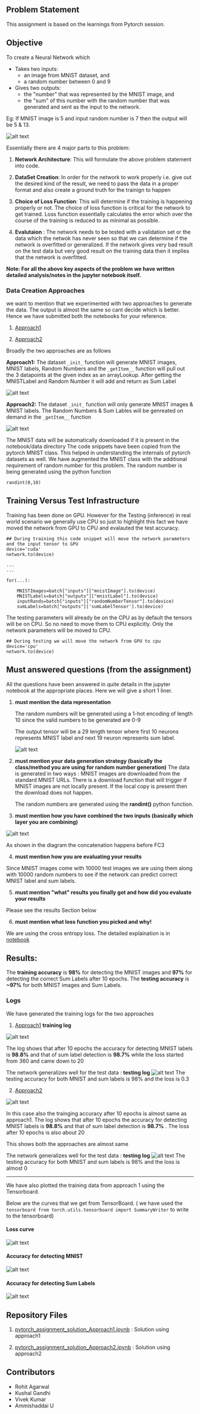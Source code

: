 ## Problem Statement
This assignment is based on the learnings from Pytorch session.

## Objective
To create a Neural Network which 
* Takes two inputs:
    * an image from MNIST dataset, and
    * a random number between 0 and 9
* Gives two outputs:
    * the "number" that was represented by the MNIST image, and
    * the "sum" of this number with the random number that was generated and sent as the input to the network. 

Eg: If MNIST image is 5 and input random number is 7 then the output will be 5 & 13.

![alt text](img/assignment.png "Title")

Essentially there are 4 major parts to this problem:
1. __Network Architecture__: This will formulate the above problem statement into code. 
2. __DataSet Creation__: In order for the network to work properly i.e. give out the desired kind of the result, we need to pass the data in a proper format and also create a ground truth for the trainign to happen

3. __Choice of Loss Function__: This will determine if the training is happening properly or not. The choice of loss function is critical for the network to get trained. Loss function essentially  calculates the error which over the course of the training is reduced to as minimal as possible.

4. __Evalutaion__ : The network needs to be tested with a validation set or the data which the netwok has never seen so that we can determine if the network is overfitted or generalized. If the network gives very bad result on the test data but very good result on the training data then it implies that the network is overfitted.


**Note: For all the above key aspects of the problem we have written detailed analysis/notes in the jupyter notebook itself.**


### Data Creation Approaches
we want to mention that we experimented with two approaches to generate the data. The output is almost the same so cant decide which is better. Hence we have submitted both the notebooks for your reference. 
1. [Approach1](https://github.com/TSAI-END3-Group/Pytorch_Assignment/blob/master/notebooks/pytorch_assignment_solution_Approach1.ipynb)

2. [Approach2](https://github.com/TSAI-END3-Group/Pytorch_Assignment/blob/master/notebooks/pytorch_assignment_solution_Approach2.ipynb)

Broadly the two approaches are as follows

__Approach1:__ The dataset ```_init_``` function will generate MNIST images, MNIST labels, Random Numbers and the ```_getItem__``` function will pull out the 3 datapoints at the given index as an arrayLookup. After getting the MNISTLabel and Random Number it will add and return as Sum Label

![alt text](img/approach1.png "Title")


__Approach2:__ The dataset ```_init_``` function will only generate MNIST images & MNIST labels. The Random Numbers & Sum Lables will be genreated on demand in the ```_getItem__``` function 

![alt text](img/approach2.png "Title")



The MNIST data will be automatically downloaded if it is present in the notebook/data directory
The code snippets have been copied from the pytorch MNIST class. This helped in understanding the internals of pytorch datasets as well. We have augmented the MNIST class with the additional requirement of random number for this problem. The random number is being generated using the python function 

```randint(0,10)```



## Training Versus Test Infrastructure

Training has been done on GPU. However for the Testing (inference) in real world scenario we generally use CPU so just to highlight this fact we have moved the network from GPU to CPU and evalauted the test accuracy. 

```
## During training this code snippet will move the network parameters and the input tensor to GPU
device='cuda'
network.to(device) 

...
...

for(...):

    MNISTImages=batch["inputs"]["mnistImage"].to(device)
    MNISTLabels=batch["outputs"]["mnistLabel"].to(device)
    inputRands=batch["inputs"]["randomNumberTensor"].to(device)
    sumLabels=batch["outputs"]['sumLabelTensor'].to(device)

```


The testing parameters will already be on the CPU as by default the tensors will be on CPU. So no need to move them to CPU explicitly. Only the network parameters will be moved to CPU.

```
## During testing we will move the network from GPU to cpu 
device='cpu'
network.to(device)
```

## Must answered questions (from the assignment)
All the questions have been answered in quite details in the jupyter notebook at the appropriate places. Here we will give a short 1 liner.

1. **must mention the data representation**

    The random numbers will be generated using a 1-hot encoding of length 10 since the valid numbers to be generated are 0-9

    The output tensor will be a 29 length tensor where first 10 neurons represents MNIST label and next 19 neuron represents sum label.

    ![alt text](img/output_layer.png "Title")

2. **must mention your data generation strategy (basically the class/method you are using for random number generation)**
     The data is generated in two ways : MNIST images are downloaded from the standard MNIST URLs. There is a download function that will trigger if MNIST images are not locally present. If the local copy is present then the download does not happen.

     The random numbers are generated using the **randint()** python function.



3. **must mention how you have combined the two inputs (basically which layer you are combining)**

![alt text](img/network_architecture.png "Title")

As shown in the diagram the concatenation happens before FC3

4. **must mention how you are evaluating your results** 

Since MNIST images come with 10000 test images we are using them along with 10000 random numbers to see if the network can predict correct MNIST label and sum labels.

5. **must mention "what" results you finally got and how did you evaluate your results**

Please see the results Section below

6. **must mention what loss function you picked and why!**

We are using the cross entropy loss. The detailed explaination is in [notebook](https://github.com/TSAI-END3-Group/Pytorch_Assignment/blob/master/notebooks/pytorch_assignment_solution_Approach1.ipynb)



## Results:
The **training accuracy** is **98%** for detecting the MNIST images and **97%** for detecting the correct Sum Labels after 10 epochs.
The **testing accuracy** is **~97%** for both MNIST images and Sum Labels.

### Logs
We have generated the training logs for the two approaches

1. [Approach1](https://github.com/TSAI-END3-Group/Pytorch_Assignment/blob/master/notebooks/pytorch_assignment_solution_Approach1.ipynb) __training log__

![alt text](img/approach1_training.png "Title")

The log shows that after 10 epochs the accuracy for detecting MNIST labels is __98.8%__ and that of sum label detection is __98.7%__ while the loss started from 360 and came down to 20 

The network generalizes well for the test data :
__testing log__
![alt text](img/approach1_testing.png "Title")
The testing accuracy for both MNIST and sum labels is 98% and the loss is 0.3



2. [Approach2](https://github.com/TSAI-END3-Group/Pytorch_Assignment/blob/master/notebooks/pytorch_assignment_solution_Approach2.ipynb)

![alt text](img/approach2_training.png "Title")

In this case also the trainging accuracy after 10 epochs is almost same as approach1. The log shows that after 10 epochs the accuracy for detecting MNIST labels is __98.8%__ and that of sum label detection is __98.7%__ . The loss after 10 epochs is also about 20

This shows both the approaches are almost same

The network generalizes well for the test data :
__testing log__
![alt text](img/approach2_testing.png "Title")
The testing accuracy for both MNIST and sum labels is 98% and the loss is almost 0



<hr>
We have also plotted the training data from approach 1 using the Tensorboard.


Below are the curves that we get from TensorBoard. ( we have used the ```tensorboard from torch.utils.tensorboard import SummaryWriter``` to write to the tensorboard)
#### Loss curve
![alt text](img/tb_loss.png "Title")

#### Accuracy for detecting MNIST 
![alt text](img/tb_accuracy_mnist.png "Title")

#### Accuracy for detecting Sum Labels
![alt text](img/tb_accuracy_sum.png "Title")




## Repository Files

1. [pytorch_assignment_solution_Approach1.ipynb](https://github.com/TSAI-END3-Group/Pytorch_Assignment/blob/master/notebooks/pytorch_assignment_solution_Approach1.ipynb) : Solution using approach1

2. [pytorch_assignment_solution_Approach2.ipynb](https://github.com/TSAI-END3-Group/Pytorch_Assignment/blob/master/notebooks/pytorch_assignment_solution_Approach2.ipynb) : Solution using approach2


## Contributors
* Rohit Agarwal
* Kushal Gandhi
* Vivek Kumar 
* Ammishaddai U
